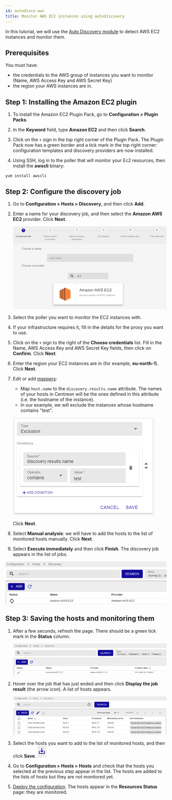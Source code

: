 ```yaml
---
id: autodisco-aws
title: Monitor AWS EC2 instances using autodiscovery
---
```


In this tutorial, we will use the [Auto Discovery module](../../monitoring/discovery/hosts-discovery) to detect AWS EC2 instances and monitor them.

## Prerequisites

You must have:

* the credentials to the AWS group of instances you want to monitor (Name, AWS Access Key and AWS Secret Key)
* the region your AWS instances are in.

## Step 1: Installing the Amazon EC2 plugin

1. To install the Amazon EC2 Plugin Pack, go to **Configuration > Plugin Packs**.

2. In the **Keyword** field, type **Amazon EC2** and then click **Search**.

3. Click on the `+` sign in the top right corner of the Plugin Pack. The Plugin Pack now has a green border and a tick mark in the top right corner: configuration templates and discovery providers are now installed.

4. Using SSH, log in to the poller that will monitor your Ec2 resources, then install the **awscli** binary:

  ```shell
  yum install awscli
  ```

## Step 2: Configure the discovery job

1. Go to **Configuration > Hosts > Discovery**, and then click **Add**.

2. Enter a name for your discovery job, and then select the **Amazon AWS EC2** provider. Click **Next**.

    ![image](../../assets/getting-started/tutorials/aws-provider.png)

3. Select the poller you want to monitor the EC2 instances with.

4. If your infrastructure requires it, fill in the details for the proxy you want to use.

5. Click on the `+` sign to the right of the **Choose credentials** list. Fill in the Name, AWS Access Key and AWS Secret Key fields, then click on **Confirm**. Click **Next**.

6. Enter the region your EC2 instances are in (for example, **eu-north-1**). Click **Next**.

7. Edit or add [mappers](../../monitoring/discovery/hosts-discovery#how-to-use-mappers):
    * Map `host.name` to the `discovery.results.name` attribute. The names of your hosts in Centreon will be the ones defined in this attribute (i.e. the hostname of the instance).
    * In our example, we will exclude the instances whose hostname contains "test".

    ![image](../../assets/getting-started/tutorials/aws-mapper.png)

    Click **Next**.

8. Select **Manual analysis**: we will have to add the hosts to the list of monitored hosts manually. Click **Next**.

9. Select **Execute immediately** and then click **Finish**. The discovery job appears in the list of jobs.

  ![image](../../assets/getting-started/tutorials/aws-listofjobs.png)

## Step 3: Saving the hosts and monitoring them

1. After a few seconds, refresh the page. There should be a green tick mark in the **Status** column.

    ![image](../../assets/getting-started/tutorials/aws-success.png)

2. Hover over the job that has just ended and then click **Display the job result** (the arrow icon). A list of hosts appears.

    ![image](../../assets/getting-started/tutorials/aws-results.png)

3. Select the hosts you want to add to the list of monitored hosts, and then click **Save**. ![image](../../assets/getting-started/tutorials/aws-save.png)

4. Go to **Configuration > Hosts > Hosts** and check that the hosts you selected at the previous step appear in the list. The hosts are added to the lists of hosts but they are not monitored yet.

5. [Deploy the configuration](../../monitoring/monitoring-servers/deploying-a-configuration). The hosts appear in the **Resources Status** page: they are monitored.
